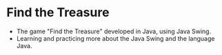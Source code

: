 # Find the Treasure

* The game "Find the Treasure" developed in Java, using Java Swing.<br>
* Learning and practicing more about the Java Swing and the language Java.
